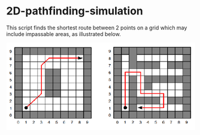 # 2D-pathfinding-simulation
This script finds the shortest route between 2 points on a grid which may include impassable areas, as illustrated below.

![alt text](https://github.com/Stefanvdw24/2D-pathfinding-simulation/blob/master/pathfinding%20examples.PNG)
